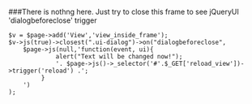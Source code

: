 ###There is nothng here. Just try to close this frame to see jQueryUI 'dialogbeforeclose' trigger


    $v = $page->add('View','view_inside_frame');
    $v->js(true)->closest(".ui-dialog")->on("dialogbeforeclose",
        $page->js(null,'function(event, ui){
                 alert("Text will be changed now!");
                 '. $page->js()->_selector('#'.$_GET['reload_view'])->trigger('reload') .';
             }
        ')
    );